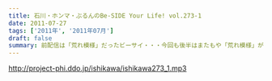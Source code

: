 ```yaml
---
title: 石川・ホンマ・ぶるんのBe-SIDE Your Life! vol.273-1
date: 2011-07-27
tags: ['2011年', '2011年07月']
draft: false
summary: 前配信は「荒れ模様」だったビーサイ・・・今回も後半はまたもや「荒れ模様」が一部再燃。ホンマさんも意外と～～NAMAE
---
```


http://project-phi.ddo.jp/ishikawa/ishikawa273_1.mp3
